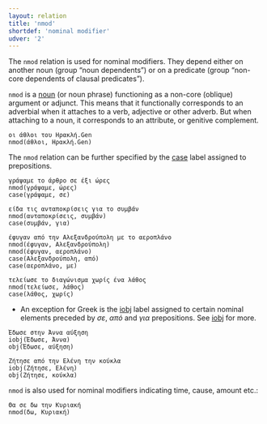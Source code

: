 ```yaml
---
layout: relation
title: 'nmod'
shortdef: 'nominal modifier'
udver: '2'
---
```


The `nmod` relation is used for nominal modifiers. They depend either
on another noun (group “noun dependents”) or on a predicate (group
“non-core dependents of clausal predicates”).

`nmod` is a [noun](u-pos/NOUN) (or noun phrase) functioning as a
non-core (oblique) argument or adjunct.
This means that it functionally corresponds to an adverbial when it attaches to a verb, adjective or other adverb.
But when attaching to a noun, it corresponds to an attribute, or genitive complement.

~~~ sdparse
οι άθλοι του Ηρακλή.Gen
nmod(άθλοι, Ηρακλή.Gen)
~~~

The `nmod` relation can be further specified by the [case]() label assigned to prepositions.

~~~ sdparse
γράψαμε το άρθρο σε έξι ώρες
nmod(γράψαμε, ώρες)
case(γράψαμε, σε)
~~~

~~~ sdparse
είδα τις ανταποκρίσεις για το συμβάν
nmod(ανταποκρίσεις, συμβάν)
case(συμβάν, για)
~~~

~~~ sdparse
έφυγαν από την Αλεξανδρούπολη με το αεροπλάνο
nmod(έφυγαν, Αλεξανδρούπολη)
nmod(έφυγαν, αεροπλάνο)
case(Αλεξανδρούπολη, από)
case(αεροπλάνο, με)
~~~

~~~ sdparse
τελείωσε το διαγώνισμα χωρίς ένα λάθος
nmod(τελείωσε, λάθος)
case(λάθος, χωρίς)
~~~

- An exception for Greek is the  [iobj]() label assigned to certain nominal elements preceded by _σε_, _από_ and _για_ prepositions. See  [iobj]() for more.

~~~ sdparse
Έδωσε στην Άννα αύξηση
iobj(Έδωσε, Άννα)
obj(Έδωσε, αύξηση)
~~~

~~~ sdparse
Ζήτησε από την Ελένη την κούκλα
iobj(Ζήτησε, Ελένη)
obj(Ζήτησε, κούκλα)
~~~

`nmod` is also used for nominal modifiers indicating time, cause, amount etc.:

~~~ sdparse
Θα σε δω την Κυριακή
nmod(δω, Κυριακή)
~~~

<!-- Interlanguage links updated Po 6. listopadu 2023, 21:43:02 CET -->
